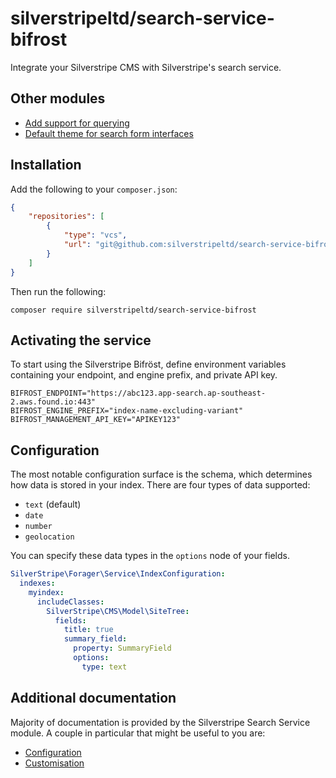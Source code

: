 # silverstripeltd/search-service-bifrost

Integrate your Silverstripe CMS with Silverstripe's search service.

## Other modules

* [Add support for querying](https://github.com/silverstripeltd/discoverer-bifrost)
* [Default theme for search form interfaces](https://github.com/silverstripeltd/discoverer-theme)

## Installation

Add the following to your `composer.json`:

```json
{
    "repositories": [
        {
            "type": "vcs",
            "url": "git@github.com:silverstripeltd/search-service-bifrost.git"
        }
    ]
}
```

Then run the following:

```shell
composer require silverstripeltd/search-service-bifrost
```

## Activating the service

To start using the Silverstripe Bifröst, define environment variables containing your endpoint, and engine prefix, and
private API key.

```
BIFROST_ENDPOINT="https://abc123.app-search.ap-southeast-2.aws.found.io:443"
BIFROST_ENGINE_PREFIX="index-name-excluding-variant"
BIFROST_MANAGEMENT_API_KEY="APIKEY123"
```

## Configuration

The most notable configuration surface is the schema, which determines how data is stored in your index. There are four
types of data supported:

* `text` (default)
* `date`
* `number`
* `geolocation`

You can specify these data types in the `options` node of your fields.

```yaml
SilverStripe\Forager\Service\IndexConfiguration:
  indexes:
    myindex:
      includeClasses:
        SilverStripe\CMS\Model\SiteTree:
          fields:
            title: true
            summary_field:
              property: SummaryField
              options:
                type: text
```

## Additional documentation

Majority of documentation is provided by the Silverstripe Search Service module. A couple in particular that might be
useful to you are:

* [Configuration](https://github.com/silverstripe/silverstripe-search-service/blob/2/docs/en/configuration.md)
* [Customisation](https://github.com/silverstripe/silverstripe-search-service/blob/2/docs/en/customising.md)
